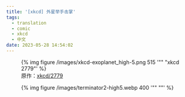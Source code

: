 ```yaml
---
title: '[xkcd] 外星举手击掌'
tags:
  - translation
  - comic
  - xkcd
  - 中文
date: 2023-05-28 14:54:02
---
```




<figure>
	<picture>
		{% img figure /images/xkcd-exoplanet_high-5.png 515 '"" "xkcd 2779"' %}
	</picture>
	<figcaption>原作：<a href="https://xkcd.com/2779/">xkcd/2779</a></figcaption>
</figure>

<figure>
	<picture>
		{% img figure /images/terminator2-high5.webp 400 '"" ""' %}
	</picture>
</figure>
